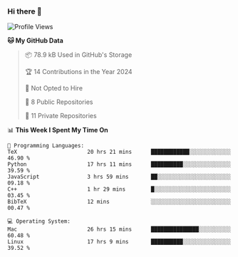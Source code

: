 ### Hi there 👋

<!--
**huayuan4396/huayuan4396** is a ✨ _special_ ✨ repository because its `README.md` (this file) appears on your GitHub profile.

Here are some ideas to get you started:

- 🔭 I’m currently working on ...
- 🌱 I’m currently learning ...
- 👯 I’m looking to collaborate on ...
- 🤔 I’m looking for help with ...
- 💬 Ask me about ...
- 📫 How to reach me: ...
- 😄 Pronouns: ...
- ⚡ Fun fact: ...
-->

<!--START_SECTION:waka-->
![Profile Views](http://img.shields.io/badge/Profile%20Views-0-blue)

**🐱 My GitHub Data** 

> 📦 78.9 kB Used in GitHub's Storage 
 > 
> 🏆 14 Contributions in the Year 2024
 > 
> 🚫 Not Opted to Hire
 > 
> 📜 8 Public Repositories 
 > 
> 🔑 11 Private Repositories 
 > 
📊 **This Week I Spent My Time On** 

```text
💬 Programming Languages: 
TeX                      20 hrs 21 mins      ████████████░░░░░░░░░░░░░   46.90 % 
Python                   17 hrs 11 mins      ██████████░░░░░░░░░░░░░░░   39.59 % 
JavaScript               3 hrs 59 mins       ██░░░░░░░░░░░░░░░░░░░░░░░   09.18 % 
C++                      1 hr 29 mins        █░░░░░░░░░░░░░░░░░░░░░░░░   03.45 % 
BibTeX                   12 mins             ░░░░░░░░░░░░░░░░░░░░░░░░░   00.47 % 

💻 Operating System: 
Mac                      26 hrs 15 mins      ███████████████░░░░░░░░░░   60.48 % 
Linux                    17 hrs 9 mins       ██████████░░░░░░░░░░░░░░░   39.52 % 
```


<!--END_SECTION:waka-->
